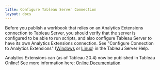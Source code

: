 ```yaml
---
title: Configure Tableau Server Connection
layout: docs
---
```


Before you publish a workbook that relies on an Analytics Extensions connection to Tableau Server, you should verify that the server is configured to be able to run scripts, and also configure Tableau Server to have its own Analytics Extensions connection. See "Configure Connection to Analytics Extensions" ([Windows](https://help.tableau.com/current/server/en-us/config_r_tabpy.htm) or [Linux](https://help.tableau.com/current/server-linux/en-us/config_r_tabpy.htm)) in the Tableau Server Help.

Analytics Extensions can (as of Tableau 20.4) now be published in Tableau Online! See more information here:
[Online Documentation](https://help.tableau.com/current/online/en-us/config_r_tabpy.htm)
